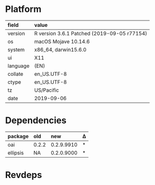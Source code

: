 # Platform

|field    |value                                       |
|:--------|:-------------------------------------------|
|version  |R version 3.6.1 Patched (2019-09-05 r77154) |
|os       |macOS Mojave 10.14.6                        |
|system   |x86_64, darwin15.6.0                        |
|ui       |X11                                         |
|language |(EN)                                        |
|collate  |en_US.UTF-8                                 |
|ctype    |en_US.UTF-8                                 |
|tz       |US/Pacific                                  |
|date     |2019-09-06                                  |

# Dependencies

|package  |old   |new        |Δ  |
|:--------|:-----|:----------|:--|
|oai      |0.2.2 |0.2.9.9910 |*  |
|ellipsis |NA    |0.2.0.9000 |*  |

# Revdeps

